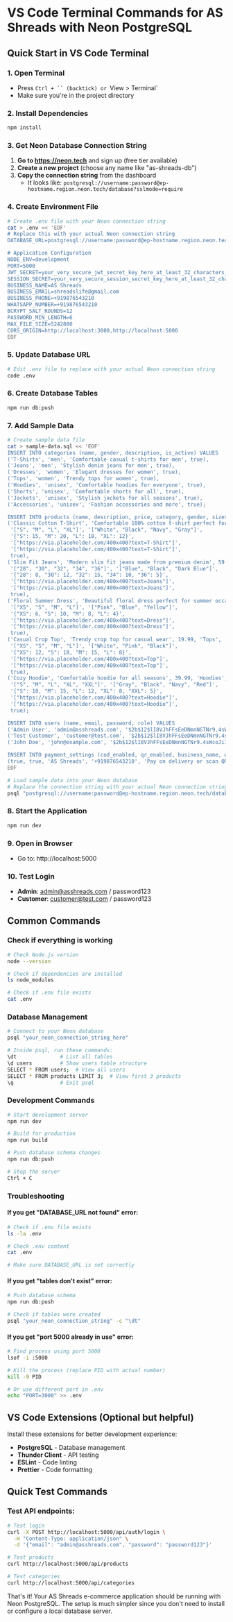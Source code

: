 # VS Code Terminal Commands for AS Shreads with Neon PostgreSQL

## Quick Start in VS Code Terminal

### 1. Open Terminal
- Press `Ctrl + `` (backtick) or `View > Terminal`
- Make sure you're in the project directory

### 2. Install Dependencies
```bash
npm install
```

### 3. Get Neon Database Connection String

1. **Go to https://neon.tech** and sign up (free tier available)
2. **Create a new project** (choose any name like "as-shreads-db")
3. **Copy the connection string** from the dashboard
   - It looks like: `postgresql://username:password@ep-hostname.region.neon.tech/database?sslmode=require`

### 4. Create Environment File
```bash
# Create .env file with your Neon connection string
cat > .env << 'EOF'
# Replace this with your actual Neon connection string
DATABASE_URL=postgresql://username:password@ep-hostname.region.neon.tech/database?sslmode=require

# Application Configuration
NODE_ENV=development
PORT=5000
JWT_SECRET=your_very_secure_jwt_secret_key_here_at_least_32_characters_long
SESSION_SECRET=your_very_secure_session_secret_key_here_at_least_32_characters_long
BUSINESS_NAME=AS Shreads
BUSINESS_EMAIL=shreadslife@gmail.com
BUSINESS_PHONE=+919876543210
WHATSAPP_NUMBER=+919876543210
BCRYPT_SALT_ROUNDS=12
PASSWORD_MIN_LENGTH=6
MAX_FILE_SIZE=5242880
CORS_ORIGIN=http://localhost:3000,http://localhost:5000
EOF
```

### 5. Update Database URL
```bash
# Edit .env file to replace with your actual Neon connection string
code .env
```

### 6. Create Database Tables
```bash
npm run db:push
```

### 7. Add Sample Data
```bash
# Create sample data file
cat > sample-data.sql << 'EOF'
INSERT INTO categories (name, gender, description, is_active) VALUES
('T-Shirts', 'men', 'Comfortable casual t-shirts for men', true),
('Jeans', 'men', 'Stylish denim jeans for men', true),
('Dresses', 'women', 'Elegant dresses for women', true),
('Tops', 'women', 'Trendy tops for women', true),
('Hoodies', 'unisex', 'Comfortable hoodies for everyone', true),
('Shorts', 'unisex', 'Comfortable shorts for all', true),
('Jackets', 'unisex', 'Stylish jackets for all seasons', true),
('Accessories', 'unisex', 'Fashion accessories and more', true);

INSERT INTO products (name, description, price, category, gender, sizes, colors, stock, media, images, is_active) VALUES
('Classic Cotton T-Shirt', 'Comfortable 100% cotton t-shirt perfect for daily wear', 24.99, 'T-Shirts', 'men', 
 '["S", "M", "L", "XL"]', '["White", "Black", "Navy", "Gray"]', 
 '{"S": 15, "M": 20, "L": 18, "XL": 12}', 
 '["https://via.placeholder.com/400x400?text=T-Shirt"]', 
 '["https://via.placeholder.com/400x400?text=T-Shirt"]', 
 true),
('Slim Fit Jeans', 'Modern slim fit jeans made from premium denim', 59.99, 'Jeans', 'men',
 '["28", "30", "32", "34", "36"]', '["Blue", "Black", "Dark Blue"]',
 '{"28": 8, "30": 12, "32": 15, "34": 10, "36": 5}',
 '["https://via.placeholder.com/400x400?text=Jeans"]',
 '["https://via.placeholder.com/400x400?text=Jeans"]',
 true),
('Floral Summer Dress', 'Beautiful floral dress perfect for summer occasions', 45.99, 'Dresses', 'women',
 '["XS", "S", "M", "L"]', '["Pink", "Blue", "Yellow"]',
 '{"XS": 6, "S": 10, "M": 8, "L": 4}',
 '["https://via.placeholder.com/400x400?text=Dress"]',
 '["https://via.placeholder.com/400x400?text=Dress"]',
 true),
('Casual Crop Top', 'Trendy crop top for casual wear', 19.99, 'Tops', 'women',
 '["XS", "S", "M", "L"]', '["White", "Pink", "Black"]',
 '{"XS": 12, "S": 18, "M": 15, "L": 8}',
 '["https://via.placeholder.com/400x400?text=Top"]',
 '["https://via.placeholder.com/400x400?text=Top"]',
 true),
('Cozy Hoodie', 'Comfortable hoodie for all seasons', 39.99, 'Hoodies', 'unisex',
 '["S", "M", "L", "XL", "XXL"]', '["Gray", "Black", "Navy", "Red"]',
 '{"S": 10, "M": 15, "L": 12, "XL": 8, "XXL": 5}',
 '["https://via.placeholder.com/400x400?text=Hoodie"]',
 '["https://via.placeholder.com/400x400?text=Hoodie"]',
 true);

INSERT INTO users (name, email, password, role) VALUES 
('Admin User', 'admin@asshreads.com', '$2b$12$lI8VJhFFsEeDNmnNGTNr9.4sWcoJi7lnwYADvk3mOLYlDk1mZdpuW', 'admin'),
('Test Customer', 'customer@test.com', '$2b$12$lI8VJhFFsEeDNmnNGTNr9.4sWcoJi7lnwYADvk3mOLYlDk1mZdpuW', 'customer'),
('John Doe', 'john@example.com', '$2b$12$lI8VJhFFsEeDNmnNGTNr9.4sWcoJi7lnwYADvk3mOLYlDk1mZdpuW', 'customer');

INSERT INTO payment_settings (cod_enabled, qr_enabled, business_name, whatsapp_number, payment_instructions) VALUES 
(true, true, 'AS Shreads', '+919876543210', 'Pay on delivery or scan QR code for online payment.');
EOF

# Load sample data into your Neon database
# Replace the connection string with your actual Neon connection string
psql "postgresql://username:password@ep-hostname.region.neon.tech/database?sslmode=require" -f sample-data.sql
```

### 8. Start the Application
```bash
npm run dev
```

### 9. Open in Browser
- Go to: http://localhost:5000

### 10. Test Login
- **Admin**: admin@asshreads.com / password123
- **Customer**: customer@test.com / password123

## Common Commands

### Check if everything is working
```bash
# Check Node.js version
node --version

# Check if dependencies are installed
ls node_modules

# Check if .env file exists
cat .env
```

### Database Management
```bash
# Connect to your Neon database
psql "your_neon_connection_string_here"

# Inside psql, run these commands:
\dt              # List all tables
\d users         # Show users table structure
SELECT * FROM users;  # View all users
SELECT * FROM products LIMIT 3;  # View first 3 products
\q               # Exit psql
```

### Development Commands
```bash
# Start development server
npm run dev

# Build for production
npm run build

# Push database schema changes
npm run db:push

# Stop the server
Ctrl + C
```

### Troubleshooting

#### If you get "DATABASE_URL not found" error:
```bash
# Check if .env file exists
ls -la .env

# Check .env content
cat .env

# Make sure DATABASE_URL is set correctly
```

#### If you get "tables don't exist" error:
```bash
# Push database schema
npm run db:push

# Check if tables were created
psql "your_neon_connection_string" -c "\dt"
```

#### If you get "port 5000 already in use" error:
```bash
# Find process using port 5000
lsof -i :5000

# Kill the process (replace PID with actual number)
kill -9 PID

# Or use different port in .env
echo "PORT=3000" >> .env
```

## VS Code Extensions (Optional but helpful)

Install these extensions for better development experience:
- **PostgreSQL** - Database management
- **Thunder Client** - API testing
- **ESLint** - Code linting
- **Prettier** - Code formatting

## Quick Test Commands

### Test API endpoints:
```bash
# Test login
curl -X POST http://localhost:5000/api/auth/login \
  -H "Content-Type: application/json" \
  -d '{"email": "admin@asshreads.com", "password": "password123"}'

# Test products
curl http://localhost:5000/api/products

# Test categories
curl http://localhost:5000/api/categories
```

That's it! Your AS Shreads e-commerce application should be running with Neon PostgreSQL. The setup is much simpler since you don't need to install or configure a local database server.